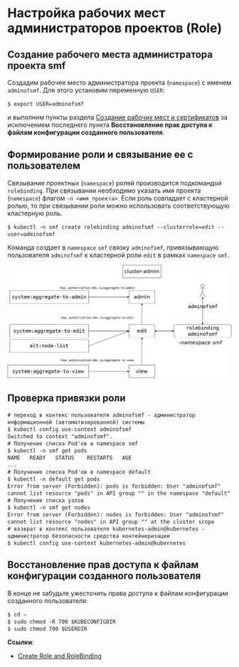 # Настройка рабочих мест администраторов проектов (Role)

## Создание рабочего места администратора проекта smf

Создадим рабочее место администратора проекта (`namespace`) с именем `adminofsmf`.
Для этого установим переменную `USER`:
```
$ export USER=adminofsmf
```
и выполним пункты раздела [Создание рабочих мест и сертификатов](https://gitea.basealt.ru/kaf/RBAC/src/branch/main/addUser/create-user.md) за исключением последнего пункта **Восстановление прав доступа к файлам конфигурации созданного пользователя**.

## Формирование роли и связывание ее с пользователем

Связывание проектных (`namespace`) ролей производится подкомандой `rolebinding`.
При связывании необходимо указать имя проекта (`namespace`) флагом `-n <имя_проекта>`.
Если роль совпадает с кластерной ролью, то при связывании роли можно использовать соответствующую кластерную роль.
```
$ kubectl -n smf create rolebinding adminofsmf --clusterrole=edit --user=adminofsmf
```
Команда создает в `namespace` `smf` связку  `adminofsmf`, привязывающую пользователя `adminofsmf` к кластерной роли `edit` в рамках `namespace` `smf`.

![Связывание кластерной роли edit с пользоваттелем adminofsmf в namespace smf](roleBinding.png)

## Проверка привязки роли

```
# переход в контекс пользователя adminofsmf - администратор информационной (автоматизированной) системы
$ kubectl config use-context adminofsmf 
Switched to context "adminofsmf".
# Получение списка Pod'ов в namespace smf
$ kubectl -n smf get pods
NAME   READY   STATUS    RESTARTS   AGE
...
# Получение списка Pod'ов в namespace default
$ kubectl -n default get pods
Error from server (Forbidden): pods is forbidden: User "adminofsmf" cannot list resource "pods" in API group "" in the namespace "default"
# Получение списка узлов
$ kubectl -n smf get nodes
Error from server (Forbidden): nodes is forbidden: User "adminofsmf" cannot list resource "nodes" in API group "" at the cluster scope
# возврат в контекс пользователя kubernetes-admin@kubernetes - администратор безопасности средства контейнеризации
$ kubectl config use-context kubernetes-admin@kubernetes 
```

## Восстановление прав доступа к файлам конфигурации созданного пользователя

В конце не забудьте ужесточить права доступа к файлам  конфигурации созданного пользователя:
```
$ cd ~
$ sudo chmod -R 700 $KUBECONFIGDIR
$ sudo chmod 700 $USERDIR
```


**Ссылки**:
* [Create Role and RoleBinding ](https://kubernetes.io/docs/reference/access-authn-authz/certificate-signing-requests/#create-role-and-rolebinding)